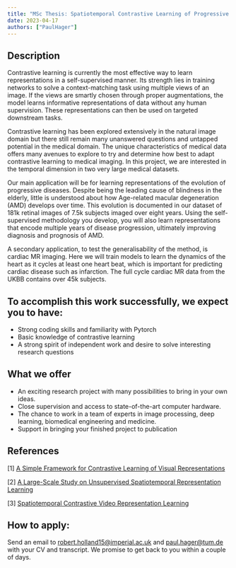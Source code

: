 ```yaml
---
title: "MSc Thesis: Spatiotemporal Contrastive Learning of Progressive Diseases"
date: 2023-04-17
authors: ["PaulHager"]
---
```


## Description

Contrastive learning is currently the most effective way to learn representations in a self-supervised manner. Its strength lies in training networks to solve a context-matching task using multiple views of an image. If the views are smartly chosen through proper augmentations, the model learns informative representations of data without any human supervision. These representations can then be used on targeted downstream tasks.

Contrastive learning has been explored extensively in the natural image domain but there still remain many unanswered questions and untapped potential in the medical domain. The unique characteristics of medical data offers many avenues to explore to try and determine how best to adapt contrastive learning to medical imaging. In this project, we are interested in the temporal dimension in two very large medical datasets.

Our main application will be for learning representations of the evolution of progressive diseases. Despite being the leading cause of blindness in the elderly, little is understood about how Age-related macular degeneration (AMD) develops over time. This evolution is documented in our dataset of 181k retinal images of 7.5k subjects imaged over eight years. Using the self-supervised  methodology you develop, you will also learn representations that encode multiple years of disease progression, ultimately improving diagnosis and prognosis of AMD.

A secondary application, to test the generalisability of the method, is cardiac MR imaging. Here we will train models to learn the dynamics of the heart as it cycles at least one heart beat, which is important for predicting cardiac disease such as infarction. The full cycle cardiac MR data from the UKBB contains over 45k subjects.

## To accomplish this work successfully, we expect you to have:

- Strong coding skills and familiarity with Pytorch
- Basic knowledge of contrastive learning
- A strong spirit of independent work and desire to solve interesting research questions

## What we offer

- An exciting research project with many possibilities to bring in your own ideas.
- Close supervision and access to state-of-the-art computer hardware.
- The chance to work in a team of experts in image processing, deep learning, biomedical engineering and medicine.
- Support in bringing your finished project to publication

## References
[1] [A Simple Framework for Contrastive Learning of Visual Representations](https://arxiv.org/pdf/2002.05709.pdf)

[2] [A Large-Scale Study on Unsupervised Spatiotemporal Representation Learning](https://arxiv.org/pdf/2104.14558.pdf)

[3] [Spatiotemporal Contrastive Video Representation Learning](https://faculty.ucmerced.edu/mhyang/papers/cvpr2021_cvrl.pdf)

## How to apply:

Send an email to robert.holland15@imperial.ac.uk and paul.hager@tum.de with your CV and transcript. We promise to get back to you within a couple of days. 

